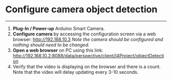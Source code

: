 # Configure camera object detection
---
1. **Plug-In / Power-up** Arduino Smart Camera.
2. **Configure camera** by accessing the configuration screen via a web browser: 
  http://192.168.10.3
  *Note the camera should be configured and nothing should need to be changed.*
3. **Open a web browser** on PC using this link: 
  http://192.168.10.2:8088/data/perspective/client/I4Project/objectDetection
4. Verify that the video is displaying on the browser and there is a count.  Note that the video will delay updating every 3-10 seconds.

